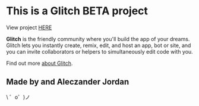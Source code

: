 This is a Glitch BETA project
=========================

View project [HERE](https://my-request-header-parser.glitch.me/)

**Glitch** is the friendly community where you'll build the app of your dreams. Glitch lets you instantly create, remix, edit, and host an app, bot or site, and you can invite collaborators or helpers to simultaneously edit code with you.

Find out more [about Glitch](https://glitch.com/about).

Made by and Aleczander Jordan
-------------------

\ ゜o゜)ノ
